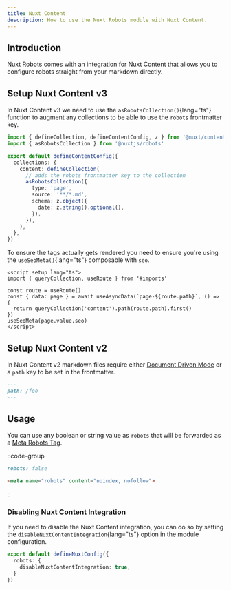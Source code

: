 ```yaml
---
title: Nuxt Content
description: How to use the Nuxt Robots module with Nuxt Content.
---
```


## Introduction

Nuxt Robots comes with an integration for Nuxt Content that allows you to configure robots straight from your markdown directly.

## Setup Nuxt Content v3

In Nuxt Content v3 we need to use the `asRobotsCollection()`{lang="ts"} function to augment any collections
to be able to use the `robots` frontmatter key.

```ts [content.config.ts]
import { defineCollection, defineContentConfig, z } from '@nuxt/content'
import { asRobotsCollection } from '@nuxtjs/robots'

export default defineContentConfig({
  collections: {
    content: defineCollection(
      // adds the robots frontmatter key to the collection
      asRobotsCollection({
        type: 'page',
        source: '**/*.md',
        schema: z.object({
          date: z.string().optional(),
        }),
      }),
    ),
  },
})
```

To ensure the tags actually gets rendered you need to ensure you're using the `useSeoMeta()`{lang="ts"} composable with `seo`.

```vue [[...slug].vue]
<script setup lang="ts">
import { queryCollection, useRoute } from '#imports'

const route = useRoute()
const { data: page } = await useAsyncData(`page-${route.path}`, () => {
  return queryCollection('content').path(route.path).first()
})
useSeoMeta(page.value.seo)
</script>
```

## Setup Nuxt Content v2

In Nuxt Content v2 markdown files require either [Document Driven Mode](https://content.nuxt.com/document-driven/introduction) or a `path` key to be set
in the frontmatter.

```md [content/foo.md]
---
path: /foo
---
```

## Usage

You can use any boolean or string value as `robots` that will be forwarded as a
[Meta Robots Tag](/learn/controlling-crawlers/meta-tags).

::code-group

```md [input.md]
robots: false
```

```html [output]
<meta name="robots" content="noindex, nofollow">
```

::

### Disabling Nuxt Content Integration

If you need to disable the Nuxt Content integration, you can do so by setting the `disableNuxtContentIntegration`{lang="ts"} option in the module configuration.

```ts [nuxt.config.ts]
export default defineNuxtConfig({
  robots: {
    disableNuxtContentIntegration: true,
  }
})
```
